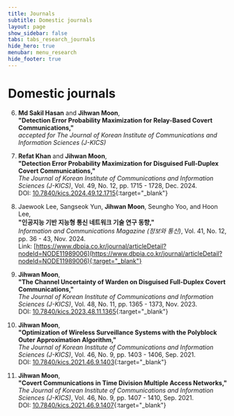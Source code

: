 ```yaml
---
title: Journals
subtitle: Domestic journals
layout: page
show_sidebar: false
tabs: tabs_research_journals
hide_hero: true
menubar: menu_research
hide_footer: true
---
```


# Domestic journals

6. __Md Sakil Hasan__ and __Jihwan Moon__,        
__"Detection Error Probability Maximization for Relay-Based Covert Communications,"__     
_accepted for The Journal of Korean Institute of Communications and Information Sciences (J-KICS)_      

5. __Refat Khan__ and __Jihwan Moon__,        
__"Detection Error Probability Maximization for Disguised Full-Duplex Covert Communications,"__     
_The Journal of Korean Institute of Communications and Information Sciences (J-KICS)_, Vol. 49, No. 12, pp. 1715 - 1728, Dec. 2024.        
DOI: [10.7840/kics.2024.49.12.1715](https://doi.org/10.7840/kics.2024.49.12.1715){:target="_blank"}      

4. Jaewook Lee, Sangseok Yun, __Jihwan Moon__, Seungho Yoo, and Hoon Lee,        
__"인공지능 기반 지능형 통신 네트워크 기술 연구 동향,"__     
_Information and Communications Magazine (정보와 통신)_, Vol. 41, No. 12, pp. 36 - 43, Nov. 2024.        
Link: [https://www.dbpia.co.kr/journal/articleDetail?nodeId=NODE11989006](https://www.dbpia.co.kr/journal/articleDetail?nodeId=NODE11989006){:target="_blank"}      

3. __Jihwan Moon__,        
__"The Channel Uncertainty of Warden on Disguised Full-Duplex Covert Communications,"__     
_The Journal of Korean Institute of Communications and Information Sciences (J-KICS)_, Vol. 48, No. 11, pp. 1365 - 1373, Nov. 2023.        
DOI: [10.7840/kics.2023.48.11.1365](http://doi.org/10.7840/kics.2023.48.11.1365){:target="_blank"}      

2. __Jihwan Moon__,        
__"Optimization of Wireless Surveillance Systems with the Polyblock Outer Approximation Algorithm,"__     
_The Journal of Korean Institute of Communications and Information Sciences (J-KICS)_, Vol. 46, No. 9, pp. 1403 - 1406, Sep. 2021.      
DOI: [10.7840/kics.2021.46.9.1403](http://doi.org/10.7840/kics.2021.46.9.1403){:target="_blank"}  

1. __Jihwan Moon__,        
__"Covert Communications in Time Division Multiple Access Networks,"__     
_The Journal of Korean Institute of Communications and Information Sciences (J-KICS)_, Vol. 46, No. 9, pp. 1407 - 1410, Sep. 2021.      
DOI: [10.7840/kics.2021.46.9.1407](http://doi.org/10.7840/kics.2021.46.9.1407){:target="_blank"}  
